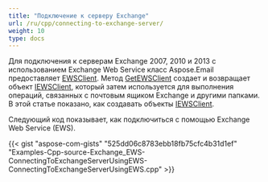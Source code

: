 ```yaml
---
title: "Подключение к серверу Exchange"
url: /ru/cpp/connecting-to-exchange-server/
weight: 10
type: docs
---
```


Для подключения к серверам Exchange 2007, 2010 и 2013 с использованием Exchange Web Service класс Aspose.Email предоставляет [EWSClient](https://apireference.aspose.com/email/cpp/class/aspose.email.clients.exchange.web_service.e_w_s_client). Метод [GetEWSClient](https://apireference.aspose.com/email/cpp/class/aspose.email.clients.exchange.web_service.e_w_s_client#a1cba1af5a0bae889dedf76b9890ecb40) создает и возвращает объект [IEWSClient](https://apireference.aspose.com/email/cpp/class/aspose.email.clients.exchange.web_service.i_e_w_s_client), который затем используется для выполнения операций, связанных с почтовым ящиком Exchange и другими папками. В этой статье показано, как создавать объекты [IEWSClient](https://apireference.aspose.com/email/cpp/class/aspose.email.clients.exchange.web_service.i_e_w_s_client).

Следующий код показывает, как подключиться с помощью Exchange Web Service (EWS).



{{< gist "aspose-com-gists" "525dd06c8783ebb18fb75cfc4b31d1ef" "Examples-Cpp-source-Exchange_EWS-ConnectingToExchangeServerUsingEWS-ConnectingToExchangeServerUsingEWS.cpp" >}}